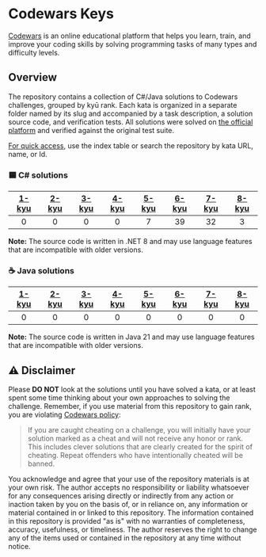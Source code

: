 ﻿# Codewars Keys

[Codewars](https://www.codewars.com)  is an online educational platform that helps you learn, train, and improve your coding skills by solving programming tasks of many types and difficulty levels.


## Overview

The repository contains a collection of C#/Java solutions to Codewars challenges, grouped by kyū rank.
Each kata is organized in a separate folder named by its slug and accompanied by a task description,
a solution source code, and verification tests. All solutions were solved
on [the official platform](https://www.codewars.com) and verified against the original test suite.

<ins>For quick access</ins>, use the index table or search the repository by kata URL, name, or Id.

### 🟦 C# solutions

| [1-kyu](../solutions/csharp/Kata/Kata/1-kyu/Index.md) | [2-kyu](../solutions/csharp/Kata/Kata/2-kyu/Index.md) | [3-kyu](../solutions/csharp/Kata/Kata/3-kyu/Index.md) | [4-kyu](../solutions/csharp/Kata/Kata/4-kyu/Index.md) | [5-kyu](../solutions/csharp/Kata/Kata/5-kyu/Index.md) | [6-kyu](../solutions/csharp/Kata/Kata/6-kyu/Index.md) | [7-kyu](../solutions/csharp/Kata/Kata/7-kyu/Index.md) | [8-kyu](../solutions/csharp/Kata/Kata/8-kyu/Index.md) |
|:------------------------------------:|:------------------------------------:|:------------------------------------:|:------------------------------------:|:------------------------------------:|:------------------------------------:|:------------------------------------:|:------------------------------------:|
| 0 | 0 | 0 | 0 | 7 | 39 | 32 | 3 |

**Note:** The source code is written in .NET 8 and may use language features that are incompatible with older versions.

### ☕ Java solutions

| [1-kyu](../solutions/java/Kata/1-kyu/Index.md) | [2-kyu](../solutions/java/Kata/2-kyu/Index.md) | [3-kyu](../solutions/java/Kata/3-kyu/Index.md) | [4-kyu](../solutions/java/Kata/4-kyu/Index.md) | [5-kyu](../solutions/java/Kata/5-kyu/Index.md) | [6-kyu](../solutions/java/Kata/6-kyu/Index.md) | [7-kyu](../solutions/java/Kata/7-kyu/Index.md) | [8-kyu](../solutions/java/Kata/8-kyu/Index.md) |
|:------------------------------------:|:------------------------------------:|:------------------------------------:|:------------------------------------:|:------------------------------------:|:------------------------------------:|:------------------------------------:|:------------------------------------:|
| 0 | 0 | 0 | 0 | 0 | 0 | 0 | 0 |


**Note:** The source code is written in Java 21 and may use language features that are incompatible with older versions.

## ⚠️ Disclaimer

Please **DO NOT** look at the solutions until you have solved a kata, or at least spent some time thinking about your own approaches to solving the challenge.
Remember, if you use material from this repository to gain rank, you are violating [Codewars policy](https://docs.codewars.com/community/rules/#policy):

> If you are caught cheating on a challenge, you will initially have your solution marked as a cheat and will not receive any honor or rank.
> This includes clever solutions that are clearly created for the spirit of cheating. Repeat offenders who have intentionally cheated will be banned.

You acknowledge and agree that your use of the repository materials is at your own risk.
The author accepts no responsibility or liability whatsoever for any consequences arising directly or
indirectly from any action or inaction taken by you on the basis of, or in reliance on, any
information or material contained in or linked to this repository.
The information contained in this repository is provided "as is" with no warranties
of completeness, accuracy, usefulness, or timeliness.
The author reserves the right to change any of the items used or contained in the repository at any time without notice.
